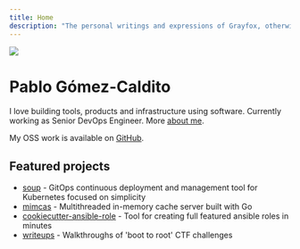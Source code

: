 ```yaml
---
title: Home
description: "The personal writings and expressions of Grayfox, otherwise known as you too and everyone else. It is a loving and silly place."
---
```


<img src="/images/partywizard.gif">

# Pablo Gómez-Caldito
I love building tools, products and infrastructure using software. Currently working as Senior DevOps Engineer. More [about me](/about).

My OSS work is available on <a href="https://github.com/caldito" target="_blank">GitHub</a>.

## Featured projects
- <a href="https://github.com/caldito/soup" target="_blank">soup</a> -
    GitOps continuous deployment and management tool for Kubernetes focused on simplicity
- <a href="https://github.com/caldito/mimcas" target="_blank">mimcas</a> -
        Multithreaded in-memory cache server built with Go
- <a href="https://github.com/idealista/cookiecutter-ansible-role" target="_blank">cookiecutter-ansible-role</a> -
        Tool for creating full featured ansible roles in minutes
- <a href="https://github.com/caldito/writeups" target="_blank">writeups</a> -
        Walkthroughs of 'boot to root' CTF challenges

